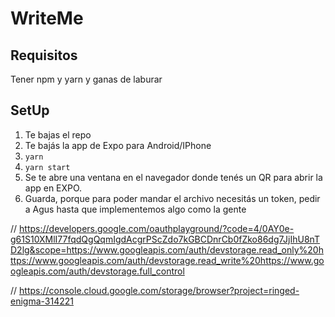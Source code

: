 # WriteMe

## Requisitos

Tener npm y yarn y ganas de laburar

## SetUp

1. Te bajas el repo
2. Te bajás la app de Expo para Android/IPhone
3. ```yarn```
4. ```yarn start```
5. Se te abre una ventana en el navegador donde tenés un QR para abrir la app en EXPO.
6. Guarda, porque para poder mandar el archivo necesitás un token, pedir a Agus hasta que implementemos algo como la gente


// https://developers.google.com/oauthplayground/?code=4/0AY0e-g61S10XMlI77fqdQgQqmIgdAcgrPScZdo7kGBCDnrCb0fZko86dg7JjIhU8nTD2lg&scope=https://www.googleapis.com/auth/devstorage.read_only%20https://www.googleapis.com/auth/devstorage.read_write%20https://www.googleapis.com/auth/devstorage.full_control

// https://console.cloud.google.com/storage/browser?project=ringed-enigma-314221